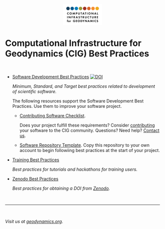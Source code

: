 <p align="center">
<img src="images/CIGcirclelogo2020_BlackText-01.png" width="25%"  >
</p>


# Computational Infrastructure for Geodynamics (CIG) Best Practices

<br>

* [Software Development Best Practices](SoftwareDevelopmentBestPractices.md)
[![DOI](https://zenodo.org/badge/DOI/10.5281/zenodo.10855227.svg)](https://doi.org/10.5281/zenodo.10957179)

  *Minimum, Standard, and Target best practices related to development of scientific software.*

  The following resources support the Software Development Best Practices. Use them to improve your software project.

  * [Contributing Software Checklist](ContributingChecklist.md).
     
     Does your project fulfill these requirements? Consider [contributing](https://geodynamics.org/software/software-contribute) your software to the CIG community.  Questions? Need help? [Contact us](https://geodynamics.org/support/ticket/new).

  * [Software Repository Template](https://github.com/geodynamics/software_template). 
    Copy this repository to your own account to begin followiing best practices at the start of your project.


* [Training Best Practices](TrainingBestPractices.md)

  *Best practices for tutorials and hackathons for training users.*

* [Zenodo Best Practices](ZenodoBestPractices.md)

  *Best practices for obtaining a DOI from [Zenodo](https://zenodo.org/).*

<br>
<hr>
<br>

*Visit us at [geodynamics.org](https://geodynamics.org/).*
